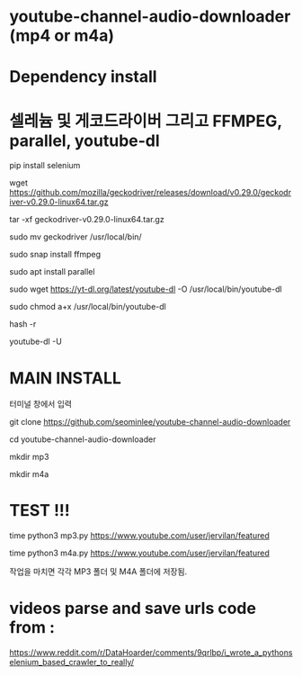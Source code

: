 # youtube-channel-audio-downloader (mp4 or m4a)


# Dependency install

# 셀레늄 및  게코드라이버 그리고 FFMPEG, parallel, youtube-dl

pip install selenium

wget https://github.com/mozilla/geckodriver/releases/download/v0.29.0/geckodriver-v0.29.0-linux64.tar.gz

tar -xf geckodriver-v0.29.0-linux64.tar.gz

sudo mv geckodriver  /usr/local/bin/

sudo snap install ffmpeg

sudo apt install parallel

sudo wget https://yt-dl.org/latest/youtube-dl -O /usr/local/bin/youtube-dl

sudo chmod a+x /usr/local/bin/youtube-dl

hash -r

youtube-dl -U


# MAIN INSTALL 

터미널 창에서 입력 

git clone https://github.com/seominlee/youtube-channel-audio-downloader

cd youtube-channel-audio-downloader

mkdir mp3

mkdir m4a



# TEST !!!

time python3 mp3.py https://www.youtube.com/user/jervilan/featured

time python3 m4a.py https://www.youtube.com/user/jervilan/featured


작업을 마치면  각각  MP3 폴더 및  M4A 폴더에 저장됨.


# videos parse and save urls code from : 

https://www.reddit.com/r/DataHoarder/comments/9qrlbp/i_wrote_a_pythonselenium_based_crawler_to_really/
